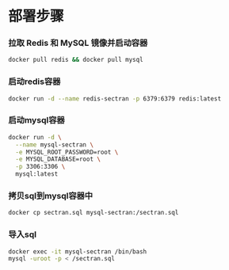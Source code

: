 # 部署步骤

### 拉取 Redis 和 MySQL 镜像并启动容器

```bash
docker pull redis && docker pull mysql
```

### 启动redis容器

```bash
docker run -d --name redis-sectran -p 6379:6379 redis:latest
```

### 启动mysql容器

```bash
docker run -d \
  --name mysql-sectran \
  -e MYSQL_ROOT_PASSWORD=root \
  -e MYSQL_DATABASE=root \
  -p 3306:3306 \
  mysql:latest
```

### 拷贝sql到mysql容器中

```bash
docker cp sectran.sql mysql-sectran:/sectran.sql
```

### 导入sql

```bash
docker exec -it mysql-sectran /bin/bash
mysql -uroot -p < /sectran.sql
```

